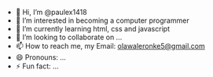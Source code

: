 - 👋 Hi, I’m @paulex1418
- 👀 I’m interested in becoming a computer programmer
- 🌱 I’m currently learning html, css and javascript
- 💞️ I’m looking to collaborate on ...
- 📫 How to reach me, my Email: olawaleronke5@gmail.com
- 😄 Pronouns: ...
- ⚡ Fun fact: ...

<!---
paulex1418/paulex1418 is a ✨ special ✨ repository because its `README.md` (this file) appears on your GitHub profile.
You can click the Preview link to take a look at your changes.
--->

